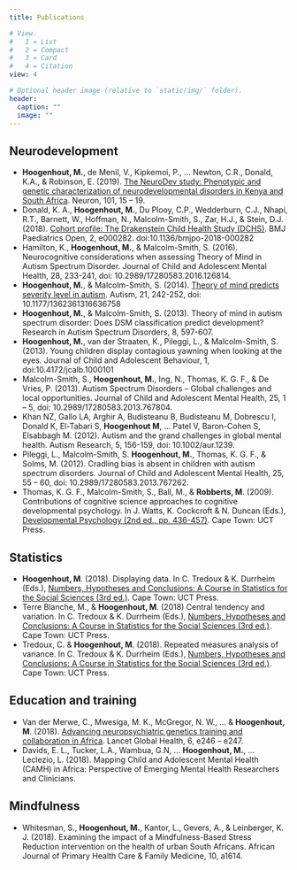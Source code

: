 ```yaml
---
title: Publications

# View.
#   1 = List
#   2 = Compact
#   3 = Card
#   4 = Citation
view: 4

# Optional header image (relative to `static/img/` folder).
header:
  caption: ""
  image: ""
---
```



## Neurodevelopment
* **Hoogenhout, M.**, de Menil, V., Kipkemoi, P., ... Newton, C.R., Donald, K.A., & Robinson, E. (2019). [The NeuroDev study: Phenotypic and genetic characterization of neurodevelopmental disorders in Kenya and South Africa](https://www.ncbi.nlm.nih.gov/pubmed/30605655). Neuron, 101, 15 – 19.
* Donald, K. A., **Hoogenhout, M.**, Du Plooy, C.P., Wedderburn, C.J., Nhapi, R.T., Barnett, W., Hoffman, N., Malcolm-Smith, S., Zar, H.J., & Stein, D.J. (2018). [Cohort profile: The Drakenstein Child Health Study (DCHS)](https://www.ncbi.nlm.nih.gov/pubmed/29942867). BMJ Paediatrics Open, 2, e000282. doi:10.1136/bmjpo-2018-000282
* Hamilton, K., **Hoogenhout, M.**, & Malcolm-Smith, S. (2016). Neurocognitive considerations when assessing Theory of Mind in Autism Spectrum Disorder. Journal of Child and Adolescent Mental Health, 28, 233-241, doi: 10.2989/17280583.2016.126814.
* **Hoogenhout, M.**, & Malcolm-Smith, S. (2014). [Theory of mind predicts severity level in autism](https://www.ncbi.nlm.nih.gov/pubmed/27493232). Autism, 21, 242-252, doi: 10.1177/1362361316636758
* **Hoogenhout, M.**, & Malcolm-Smith, S. (2013). Theory of mind in autism spectrum disorder: Does DSM classification predict development? Research in Autism Spectrum Disorders, 8, 597-607.
* **Hoogenhout, M.**, van der Straaten, K., Pileggi, L., & Malcolm-Smith, S. (2013). Young children display contagious yawning when looking at the eyes. Journal of Child and Adolescent Behaviour, 1, doi:10.4172/jcalb.1000101
* Malcolm-Smith, S., **Hoogenhout, M.**, Ing, N., Thomas, K. G. F., & De Vries, P. (2013). Autism Spectrum Disorders – Global challenges and local opportunities. Journal of Child and Adolescent Mental Health, 25, 1 – 5, doi: 10.2989/17280583.2013.767804.
* Khan NZ, Gallo LA, Arghir A, Budisteanu B, Budisteanu M, Dobrescu I, Donald K, El-Tabari S, **Hoogenhout M**, ... Patel V, Baron-Cohen S, Elsabbagh M. (2012). Autism and the grand challenges in global mental health. Autism Research, 5, 156-159,  doi: 10.1002/aur.1239.
* Pileggi, L., Malcolm-Smith, S. **Hoogenhout, M.**, Thomas, K. G. F., & Solms, M. (2012). Cradling bias is absent in children with autism spectrum disorders. Journal of Child and Adolescent Mental Health, 25, 55 – 60, doi: 10.2989/17280583.2013.767262.
* Thomas, K. G. F., Malcolm-Smith, S., Ball, M., & **Robberts, M**. (2009). Contributions of cognitive science approaches to cognitive developmental psychology.  In J. Watts, K. Cockcroft & N. Duncan (Eds.), [Developmental Psychology (2nd ed., pp. 436-457)](https://www.amazon.com/Developmental-Psychology-Jacki-Watts/dp/1919895159/ref=sr_1_2?keywords=watts+cockcroft+developmental+psychology&qid=1580346597&s=books&sr=1-2). Cape Town: UCT Press.

## Statistics
* **Hoogenhout, M**. (2018). Displaying data. In C. Tredoux & K. Durrheim (Eds.), [Numbers, Hypotheses and Conclusions: A Course in Statistics for the Social Sciences (3rd ed.)](https://www.loot.co.za/product/colin-tredoux-numbers-hypotheses-conclusions/psrz-5173-g180). Cape Town: UCT Press.
* Terre Blanche, M., & **Hoogenhout, M**. (2018) Central tendency and variation. In C. Tredoux & K. Durrheim (Eds.), [Numbers, Hypotheses and Conclusions: A Course in Statistics for the Social Sciences (3rd ed.)](https://www.loot.co.za/product/colin-tredoux-numbers-hypotheses-conclusions/psrz-5173-g180). Cape Town: UCT Press.
* Tredoux, C. & **Hoogenhout, M**. (2018). Repeated measures analysis of variance. In C. Tredoux & K. Durrheim (Eds.), [Numbers, Hypotheses and Conclusions: A Course in Statistics for the Social Sciences (3rd ed.)](https://www.loot.co.za/product/colin-tredoux-numbers-hypotheses-conclusions/psrz-5173-g180). Cape Town: UCT Press.

## Education and training
* Van der Merwe, C., Mwesiga, M. K., McGregor, N. W., ... & **Hoogenhout, M**. (2018). [Advancing neuropsychiatric genetics training and collaboration in Africa](https://www.thelancet.com/journals/langlo/article/PIIS2214-109X(18)30042-1/fulltext). Lancet Global Health, 6, e246 – e247.
* Davids, E. L., Tucker, L.A., Wambua, G.N, … **Hoogenhout, M.**, … Leclezio, L. (2018). Mapping Child and Adolescent Mental Health (CAMH) in Africa: Perspective of Emerging Mental Health Researchers and Clinicians.

## Mindfulness
* Whitesman, S., **Hoogenhout, M.**, Kantor, L., Gevers, A., & Leinberger, K. J. (2018). Examining the impact of a Mindfulness-Based Stress Reduction intervention on the health of urban South Africans. African Journal of Primary Health Care & Family Medicine, 10, a1614.
